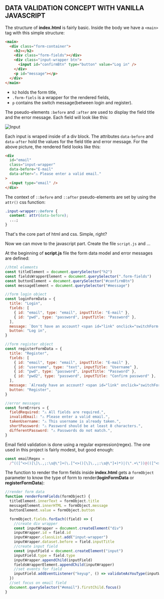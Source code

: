 ## DATA VALIDATION CONCEPT WITH VANILLA JAVASCRIPT

The structure of **index.html** is fairly basic. Inside the body we have a `<main>` tag with this simple structure:

```html
<main>
  <div class="form-container">
    <h2></h2>
    <div class="form-fields"></div>
    <div class="input-wrapper btn">
      <input id="confirmBtn" type="button" value="Log in" />
    </div>
    <p id="message"></p>
  </div>
</main>
```

- `h2` holds the form title,
- `.form-fiels` is a wrapper for the rendered fields,
- `p` contains the switch message(between login and register).

The pseudo-elements `:before` and `:after` are used to display the field title and the error message. Each field will look like this:

![Input](https://dragostemelie.go.ro/projects/simple-data-validation/img/input-field.JPG)

Each input is wraped inside of a div block. The attributes `data-before` and `data-after` hold the values for the field title and error message. For the above picture, the rendered field looks like this:

```html
<div
  id="email"
  class="input-wrapper"
  data-before="E-mail"
  data-after="⚠ Please enter a valid email."
>
  <input type="email" />
</div>
```

The context of `::before` and `::after` pseudo-elements are set by using the `attr()` css function:

```css
.input-wrapper::before {
  content: attr(data-before);
  ...;
}
```

That's the core part of html and css. Simple, right?

Now we can move to the javascript part. Create the file `script.js` and ...

At the beginning of **script.js** file the form data model and error messages are defined:

```js
//html elements
const titleElement = document.querySelector("h2")
const fieldsWrapperElement = document.querySelector(".form-fields")
const buttonElement = document.querySelector("#confirmBtn")
const messageElement = document.querySelector("#message")

//form login object
const loginFormData = {
  title: "Login",
  fields: [
    { id: "email", type: "email", inputTitle: "E-mail" },
    { id: "pwd", type: "password", inputTitle: "Password" },
  ],
  message: `Don't have an account? <span id="link" onclick="switchForm(this.innerText)">Register</span>`,
  button: "Log in",
}

//form register object
const registerFormData = {
  title: "Register",
  fields: [
    { id: "email", type: "email", inputTitle: "E-mail" },
    { id: "username", type: "text", inputTitle: "Username" },
    { id: "pwd", type: "password", inputTitle: "Password" },
    { id: "pwd2", type: "password", inputTitle: "Confirm password" },
  ],
  message: `Already have an account? <span id="link" onclick="switchForm()">Log in</span>`,
  button: "Register",
}

//error messages
const formErrors = {
  fieldRequired: "⚠ All fields are required.",
  invalidEmail: "⚠ Please enter a valid email.",
  takenUsername: "⚠ This username is already taken.",
  shortPassword: "⚠ Password should be at least 8 characters.",
  differentPassword: "⚠ Passwords do not match.",
}
```

Email field validation is done using a regular expression(regex). The one used in this project is fairly modest, but good enough:

```js
const emailRegex =
  /^(([^<>()[\]\.,;:\s@\"]+(\.[^<>()[\]\.,;:\s@\"]+)*)|(\".+\"))@(([^<>()[\]\.,;:\s@\"]+\.)+[^<>()[\]\.,;:\s@\"]{2,})$/i
```

The function to render the form fields inside **index.html** gets a `formObject` parameter to know the type of form to render(**loginFormData** or **registerFormData**):

```js
//render form data
function renderFormFields(formObject) {
  titleElement.innerText = formObject.title
  messageElement.innerHTML = formObject.message
  buttonElement.value = formObject.button

  formObject.fields.forEach((field) => {
    //create div wrapper
    const inputWrapper = document.createElement("div")
    inputWrapper.id = field.id
    inputWrapper.classList.add("input-wrapper")
    inputWrapper.dataset.before = field.inputTitle
    //create input field
    const inputField = document.createElement("input")
    inputField.type = field.type
    inputWrapper.appendChild(inputField)
    fieldsWrapperElement.appendChild(inputWrapper)
    //set events for field
    inputField.addEventListener("keyup", () => validateAsYouType(inputWrapper))
  })
  //set focus on email field
  document.querySelector("#email").firstChild.focus()
}
```

